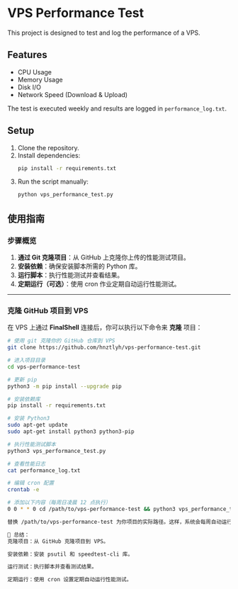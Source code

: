# VPS Performance Test

This project is designed to test and log the performance of a VPS.

## Features

- CPU Usage
- Memory Usage
- Disk I/O
- Network Speed (Download & Upload)

The test is executed weekly and results are logged in `performance_log.txt`.

## Setup

1. Clone the repository.
2. Install dependencies:
    ```bash
    pip install -r requirements.txt
    ```
3. Run the script manually:
    ```bash
    python vps_performance_test.py
    ```

## 使用指南

### 步骤概览

1. **通过 Git 克隆项目**：从 GitHub 上克隆你上传的性能测试项目。
2. **安装依赖**：确保安装脚本所需的 Python 库。
3. **运行脚本**：执行性能测试并查看结果。
4. **定期运行（可选）**：使用 cron 作业定期自动运行性能测试。

---

###  克隆 GitHub 项目到 VPS

在 VPS 上通过 **FinalShell** 连接后，你可以执行以下命令来 **克隆** 项目：

```bash
# 使用 git 克隆你的 GitHub 仓库到 VPS
git clone https://github.com/hnztlyh/vps-performance-test.git

# 进入项目目录
cd vps-performance-test

# 更新 pip
python3 -m pip install --upgrade pip

# 安装依赖库
pip install -r requirements.txt

# 安装 Python3
sudo apt-get update
sudo apt-get install python3 python3-pip

# 执行性能测试脚本
python3 vps_performance_test.py

# 查看性能日志
cat performance_log.txt

# 编辑 cron 配置
crontab -e

# 添加以下内容（每周日凌晨 12 点执行）
0 0 * * 0 cd /path/to/vps-performance-test && python3 vps_performance_test.py >> /path/to/vps-performance-test/performance_log.txt 2>&1

替换 /path/to/vps-performance-test 为你项目的实际路径。这样，系统会每周自动运行一次性能测试。

🌟 总结：
克隆项目：从 GitHub 克隆项目到 VPS。

安装依赖：安装 psutil 和 speedtest-cli 库。

运行测试：执行脚本并查看测试结果。

定期运行：使用 cron 设置定期自动运行性能测试。
